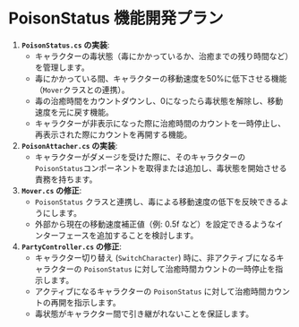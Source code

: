 # PoisonStatus 機能開発プラン

1.  **`PoisonStatus.cs` の実装**:
    *   キャラクターの毒状態（毒にかかっているか、治癒までの残り時間など）を管理します。
    *   毒にかかっている間、キャラクターの移動速度を50%に低下させる機能（`Mover`クラスとの連携）。
    *   毒の治癒時間をカウントダウンし、0になったら毒状態を解除し、移動速度を元に戻す機能。
    *   キャラクターが非表示になった際に治癒時間のカウントを一時停止し、再表示された際にカウントを再開する機能。
2.  **`PoisonAttacher.cs` の実装**:
    *   キャラクターがダメージを受けた際に、そのキャラクターの`PoisonStatus`コンポーネントを取得または追加し、毒状態を開始させる責務を持ちます。
3.  **`Mover.cs` の修正**:
    *   `PoisonStatus` クラスと連携し、毒による移動速度の低下を反映できるようにします。
    *   外部から現在の移動速度補正値（例: 0.5f など）を設定できるようなインターフェースを追加することを検討します。
4.  **`PartyController.cs` の修正**:
    *   キャラクター切り替え (`SwitchCharacter`) 時に、非アクティブになるキャラクターの `PoisonStatus` に対して治癒時間カウントの一時停止を指示します。
    *   アクティブになるキャラクターの `PoisonStatus` に対して治癒時間カウントの再開を指示します。
    *   毒状態がキャラクター間で引き継がれないことを保証します。 